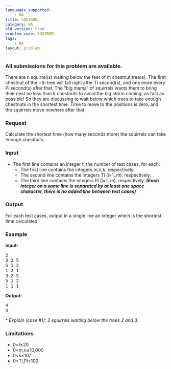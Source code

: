 ```yaml
---
languages_supported:
    - NA
title: SQUIRREL
category: NA
old_version: true
problem_code: SQUIRREL
tags:
    - NA
layout: problem
---
```

###  All submissions for this problem are available. 

There are n squirrel(s) waiting below the feet of m chestnut tree(s). The first chestnut of the i-th tree will fall right after Ti second(s), and one more every Pi second(s) after that. The “big mama” of squirrels wants them to bring their nest no less than k chestnuts to avoid the big storm coming, as fast as possible! So they are discussing to wait below which trees to take enough chestnuts in the shortest time. Time to move to the positions is zero, and the squirrels move nowhere after that.

### Request

Calculate the shortest time (how many seconds more) the squirrels can take enough chestnuts.

### Input

- The first line contains an integer t, the number of test cases, for each: 
  - The first line contains the integers m,n,k, respectively.
  - The second line contains the integers Ti (i=1..m), respectively.
  - The third line contains the integers Pi (i=1..m), respectively.
***(Each integer on a same line is separated by at least one space character, there is no added line between test cases)*** 
### Output

For each test cases, output in a single line an integer which is the shortest time calculated.

### Example

**Input:**

<pre>2
3 2 5
5 1 2
1 2 1
3 2 5
5 1 2
1 1 1
</pre>
**Output:**

<pre>4
3
</pre>
*\* Explain (case #1): 2 squirrels waiting below the trees 2 and 3.*

### Limitations

- 0<t≤20
- 0<m,n≤10,000
- 0<k≤107
- 0<Ti,Pi≤100
